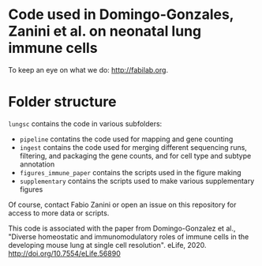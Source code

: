 # Code used in Domingo-Gonzales, Zanini et al. on neonatal lung immune cells
To keep an eye on what we do: http://fabilab.org.

# Folder structure
`lungsc` contains the code in various subfolders:
- `pipeline` contatins the code used for mapping and gene counting
- `ingest` contains the code used for merging different sequencing runs, filtering, and packaging the gene counts, and for cell type and subtype annotation
- `figures_immune_paper` contains the scripts used in the figure making
- `supplementary` contains the scripts used to make various supplementary figures

Of course, contact Fabio Zanini or open an issue on this repository for access to more data or scripts.

This code is associated with the paper from Domingo-Gonzalez et al., "Diverse homeostatic and immunomodulatory roles of immune cells in the developing mouse lung at single cell resolution". eLife, 2020. http://doi.org/10.7554/eLife.56890
